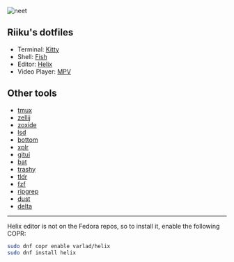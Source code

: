 ![](https://files.catbox.moe/avnruq.png "neet")

## Riiku's dotfiles

- Terminal: [Kitty](https://github.com/kovidgoyal/kitty)
- Shell: [Fish](https://github.com/fish-shell/fish-shell)
- Editor: [Helix](https://github.com/helix-editor/helix)
- Video Player: [MPV](https://github.com/mpv-player/mpv)

## Other tools

- [tmux](https://github.com/tmux/tmux)
- [zellij](https://github.com/zellij-org/zellij)
- [zoxide](https://github.com/ajeetdsouza/zoxide)
- [lsd](https://github.com/Peltoche/lsd)
- [bottom](https://github.com/ClementTsang/bottom)
- [xplr](https://github.com/sayanarijit/xplr)
- [gitui](https://github.com/extrawurst/gitui)
- [bat](https://github.com/sharkdp/bat)
- [trashy](https://github.com/oberblastmeister/trashy)
- [tldr](https://github.com/tldr-pages/tldr)
- [fzf](https://github.com/junegunn/fzf)
- [ripgrep](https://github.com/BurntSushi/ripgrep)
- [dust](https://github.com/bootandy/dust)
- [delta](https://github.com/dandavison/delta)

---

Helix editor is not on the Fedora repos, so to install it, enable the following COPR:

```bash
sudo dnf copr enable varlad/helix
sudo dnf install helix
```
